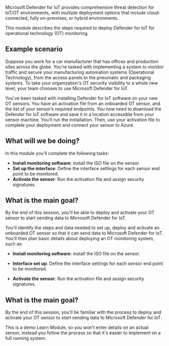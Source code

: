 Microsoft Defender for IoT provides comprehensive threat detection for IoT/OT environments, with multiple deployment options that include cloud-connected, fully on-premises, or hybrid environments.

This module describes the steps required to deploy Defender for IoT for operational technology (OT) monitoring.

## Example scenario

Suppose you work for a car manufacturer that has offices and production sites across the globe. You're tasked with implementing a system to monitor traffic and secure your manufacturing automation systems (Operational Technology), from the access panels to the pneumatic and packaging systems. To take your organization's OT security visibility to a whole new level, your team chooses to use Microsoft Defender for IoT.

You’ve been tasked with installing Defender for IoT software on your new OT sensors. You have an activation file from an onboarded OT sensor, and the list of your sensor’s required endpoints. You now need to download the Defender for IoT software and save it in a location accessible from your sensor machine. You’ll run the installation. Then, use your activation file to complete your deployment and connect your sensor to Azure.

## What will we be doing?

In this module you'll complete the following tasks:

- **Install monitoring software**: install the ISO file on the sensor.
- **Set up the interface**: Define the interface settings for each sensor end point to be monitored.
- **Activate the sensor**: Run the activation file and assign security signatures.

## What is the main goal?

By the end of this session, you'll be able to deploy and activate your OT sensor to start sending data to Microsoft Defender for IoT.

<!-- my content - compare to get ideas-->
You'll identify the steps and data needed to set up, deploy and activate an onboarded OT sensor so that it can send data to Microsoft Defender for IoT. You'll then plan basic details about deploying an OT monitoring system, such as:

- **Install monitoring software**: install the ISO file on the sensor.

- **Interface set up**: Define the interface settings for each sensor end point to be monitored.

- **Activate the sensor**: Run the activation file and assign security signatures.
<!-- I am not sure about these examples, or how to correctly list the items for this module. this all seems to be a repeat of each page! -->
## What is the main goal?

By the end of this session, you'll be familiar with the process to deploy and activate your OT sensor to start sending data to Microsoft Defender for IoT.

This is a demo Learn Module, so you won't enter details on an actual sensor, instead you follow the process so that it's easier to implement on a full running system. <!-- I think we need to put in some type of disclaimer about each Module not being a proper demo -->
